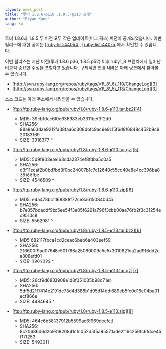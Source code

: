 ```yaml
---
layout: news_post
title: "루비 1.8.6-p110 ,1.8.5-p113 공개"
author: "Bryan Kang"
lang: ko
---
```


루비 1.8.6과 1.8.5 두 버전 모두 작은 업데이트(버그 픽스) 버전이 공개되었습니다. 이번 릴리스에 대한 공지는
[\[ruby-list:44054\]][1], [\[ruby-list:44055\]][2]에서 확인할 수 있습니다.

이번 릴리스는 지난 버전(루비 1.8.6 p36, 1.8.5 p52) 이후 ruby1\_8 브랜치에서 일어난 비교적 중요한 수정을
포함하고 있습니다. 구체적인 변경 내역은 아래 링크에서 찾아볼 수 있습니다.

* [http://svn.ruby-lang.org/repos/ruby/tags/v1\_8\_6\_110/ChangeLog][3]
* [http://svn.ruby-lang.org/repos/ruby/tags/v1\_8\_5\_113/ChangeLog][3]

소스 코드는 아래 주소에서 내려받을 수 있습니다.

* [ftp://ftp.ruby-lang.org/pub/ruby/1.8/ruby-1.8.6-p110.tar.bz2][4]
  * MD5: 39cbf0cc610e636983cb3311bef3f2d0
  * SHA256: 88a8a63dae9219fa38faa6c308dbfc9ac9e9c15f6d8f6848c452b9c920183169
  * SIZE: 3918377
^

* [ftp://ftp.ruby-lang.org/pub/ruby/1.8/ruby-1.8.6-p110.tar.gz][5]
  * MD5: 5d9f903eae163cda2374ef8fdba5c0a5
  * SHA256: d3f11ecaf2b0bd7bd3f0bc24007b1c7c12640c55cd40e8e4cc396ba835186fbe
  * SIZE: 4546509
^

* [ftp://ftp.ruby-lang.org/pub/ruby/1.8/ruby-1.8.6-p110.zip][6]
  * MD5: e4a478bc1d68388f72ce8a6150840d45
  * SHA256: b7e857bdaddf9bc5ee54f3e05f6291a796f3dbb00ae76fb2f3c31254ec9510c8
  * SIZE: 5562981
^

* [ftp://ftp.ruby-lang.org/pub/ruby/1.8/ruby-1.8.5-p113.tar.bz2][6]
  * MD5 682117fbca4cd2ceac6beb6a403eef59
  * SHA256: 216600f9ad07648c501766a25069009c5c543010821da2ad916dd2ca808efd01
  * SIZE: 3863232
^

* [ftp://ftp.ruby-lang.org/pub/ruby/1.8/ruby-1.8.5-p113.tar.gz][7]
  * MD5: 26cf9d6833908e1d8f351035b98d71eb
  * SHA256: 5df5d21f7414e2191dc73d4d388b1d95d14ddf689eb5fc0d16e04ba01ecf866e
  * SIZE: 4484645
^

* [ftp://ftp.ruby-lang.org/pub/ruby/1.8/ruby-1.8.5-p113.zip][8]
  * MD5: 464c6b58337912b5599ac6f969deefed
  * SHA256: 8c20686d6d2b981920841cfc052d5f5a9557dade2f16c256fc6fdce45f17f253
  * SIZE: 5493011



[1]: http://blade.nagaokaut.ac.jp/cgi-bin/scat.rb/ruby/ruby-list/44054
[2]: http://blade.nagaokaut.ac.jp/cgi-bin/scat.rb/ruby/ruby-list/44055
[3]: http://svn.ruby-lang.org/repos/ruby/tags/v1_8_6_110/ChangeLog
[4]: ftp://ftp.ruby-lang.org/pub/ruby/1.8/ruby-1.8.6-p110.tar.bz2
[5]: ftp://ftp.ruby-lang.org/pub/ruby/1.8/ruby-1.8.6-p110.tar.gz
[6]: ftp://ftp.ruby-lang.org/pub/ruby/1.8/ruby-1.8.6-p110.zip
[7]: ftp://ftp.ruby-lang.org/pub/ruby/1.8/ruby-1.8.5-p113.tar.gz
[8]: ftp://ftp.ruby-lang.org/pub/ruby/1.8/ruby-1.8.5-p113.zip
